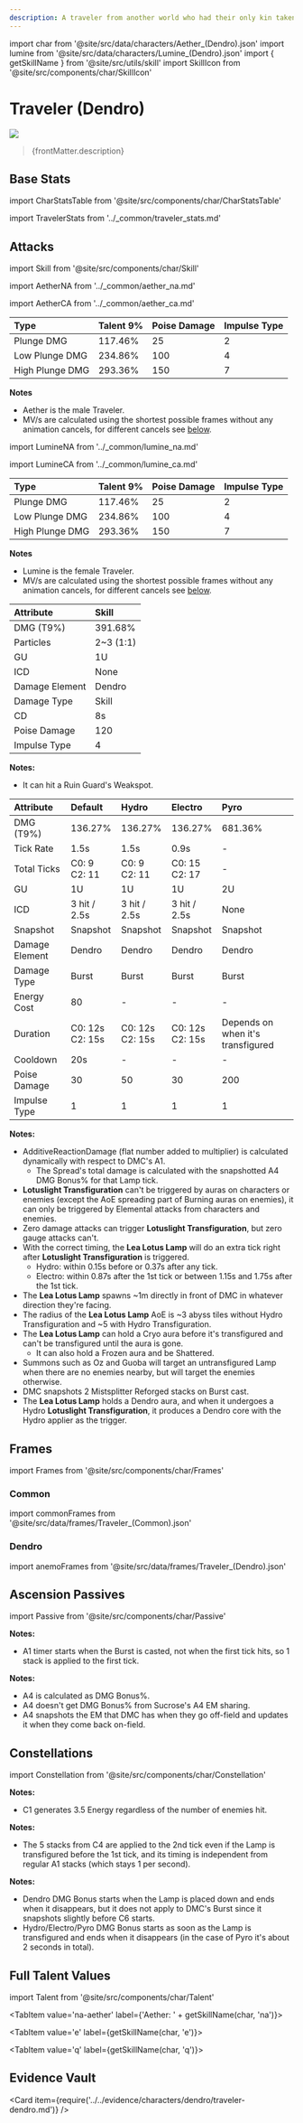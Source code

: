 ```yaml
---
description: A traveler from another world who had their only kin taken away, forcing them to embark on a journey to find The Seven.
---
```


import char from '@site/src/data/characters/Aether_(Dendro).json'
import lumine from '@site/src/data/characters/Lumine_(Dendro).json'
import { getSkillName } from '@site/src/utils/skill'
import SkillIcon from '@site/src/components/char/SkillIcon'

# Traveler (Dendro)

![](/img/traveler/dendro-traveler.png)

<blockquote>{frontMatter.description}</blockquote>

## Base Stats

import CharStatsTable from '@site/src/components/char/CharStatsTable'

<CharStatsTable char={char} />

import TravelerStats from '../\_common/traveler_stats.md'

<TravelerStats />

## Attacks

import Skill from '@site/src/components/char/Skill'

<Tabs>
<TabItem value='na-aether' label='Aether Normal Attacks'>
<SkillIcon char={char} skill='na' />
<div class='talent-columns'>
<Skill char={char} skill='na' sectionFilter='Normal Attack' />

import AetherNA from '../_common/aether_na.md'

<AetherNA />

</div>
<div class='talent-columns'>
<Skill char={char} skill='na' sectionFilter='Charged Attack' />

import AetherCA from '../_common/aether_ca.md'

<AetherCA />

</div>
<div class='talent-columns'>
<Skill char={char} skill='na' sectionFilter='Plunging Attack' />

| Type            | Talent 9% | Poise Damage | Impulse Type |
| :-------------- | :-------- | :----------- | :----------- |
| Plunge DMG      | 117.46%   | 25           | 2            |
| Low Plunge DMG  | 234.86%   | 100          | 4            |
| High Plunge DMG | 293.36%   | 150          | 7            |

</div>

**Notes**

* Aether is the male Traveler.
* MV/s are calculated using the shortest possible frames without any animation cancels, for different cancels see [below](#frames).

</TabItem>

<TabItem value='na' label='Lumine Normal Attacks'>
<SkillIcon char={lumine} skill='na' />
<div class='talent-columns'>
<Skill char={lumine} skill='na' sectionFilter='Normal Attack' />

import LumineNA from '../_common/lumine_na.md'

<LumineNA />

</div>
<div class='talent-columns'>
<Skill char={lumine} skill='na' sectionFilter='Charged Attack' />

import LumineCA from '../_common/lumine_ca.md'

<LumineCA />

</div>
<div class='talent-columns'>
<Skill char={lumine} skill='na' sectionFilter='Plunging Attack' />

| Type            | Talent 9% | Poise Damage | Impulse Type |
| :-------------- | :-------- | :----------- | :----------- |
| Plunge DMG      | 117.46%   | 25           | 2            |
| Low Plunge DMG  | 234.86%   | 100          | 4            |
| High Plunge DMG | 293.36%   | 150          | 7            |

</div>

**Notes**

* Lumine is the female Traveler.
* MV/s are calculated using the shortest possible frames without any animation cancels, for different cancels see [below](#frames).

</TabItem>

<TabItem value='e' label='Skill'>
<SkillIcon char={char} skill='e' />
<div class='talent-columns'>
<Skill char={char} skill='e' />

| Attribute      | Skill       |
| :------------- | :---------- |
| DMG \(T9%\)    | 391.68%     |
| Particles      | 2~3 \(1:1\) |
| GU             | 1U          |
| ICD            | None        |
| Damage Element | Dendro      |
| Damage Type    | Skill       |
| CD             | 8s          |
| Poise Damage   | 120         |
| Impulse Type   | 4           |

</div>

**Notes:**  

* It can hit a Ruin Guard's Weakspot.

</TabItem>

<TabItem value='q' label='Burst'>
<SkillIcon char={char} skill='q' />
<div class='talent-columns'>
<Skill char={char} skill='q'/>

| Attribute      | Default              | Hydro                | Electro              | Pyro                              |
| :------------- | :------------------- | :------------------- | :------------------- | :-------------------------------- |
| DMG \(T9%\)    | 136.27%              | 136.27%              | 136.27%              | 681.36%                           |
| Tick Rate      | 1.5s                 | 1.5s                 | 0.9s                 | -                                 |
| Total Ticks    | C0: 9<br />C2: 11    | C0: 9<br />C2: 11    | C0: 15<br />C2: 17   | -                                 |
| GU             | 1U                   | 1U                   | 1U                   | 2U                                |
| ICD            | 3 hit / 2.5s         | 3 hit / 2.5s         | 3 hit / 2.5s         | None                              |
| Snapshot       | Snapshot             | Snapshot             | Snapshot             | Snapshot                          |
| Damage Element | Dendro               | Dendro               | Dendro               | Dendro                            |
| Damage Type    | Burst                | Burst                | Burst                | Burst                             |
| Energy Cost    | 80                   | -                    | -                    | -                                 |
| Duration       | C0: 12s<br />C2: 15s | C0: 12s<br />C2: 15s | C0: 12s<br />C2: 15s | Depends on when it's transfigured |
| Cooldown       | 20s                  | -                    | -                    | -                                 |
| Poise Damage   | 30                   | 50                   | 30                   | 200                               |
| Impulse Type   | 1                    | 1                    | 1                    | 1                                 |

</div>

**Notes:**  

* AdditiveReactionDamage \(flat number added to multiplier\) is calculated dynamically with respect to DMC's A1.
  * The Spread's total damage is calculated with the snapshotted A4 DMG Bonus% for that Lamp tick.
* **Lotuslight Transfiguration** can't be triggered by auras on characters or enemies \(except the AoE spreading part of Burning auras on enemies\), it can only be triggered by Elemental attacks from characters and enemies.
* Zero damage attacks can trigger **Lotuslight Transfiguration**, but zero gauge attacks can't.
* With the correct timing, the **Lea Lotus Lamp** will do an extra tick right after **Lotuslight Transfiguration** is triggered.
  * Hydro: within 0.15s before or 0.37s after any tick.
  * Electro: within 0.87s after the 1st tick or between 1.15s and 1.75s after the 1st tick.
* The **Lea Lotus Lamp** spawns ~1m directly in front of DMC in whatever direction they're facing.
* The radius of the **Lea Lotus Lamp** AoE is ~3 abyss tiles without Hydro Transfiguration and ~5 with Hydro Transfiguration.
* The **Lea Lotus Lamp** can hold a Cryo aura before it's transfigured and can't be transfigured until the aura is gone.
  * It can also hold a Frozen aura and be Shattered.
* Summons such as Oz and Guoba will target an untransfigured Lamp when there are no enemies nearby, but will target the enemies otherwise.
* DMC snapshots 2 Mistsplitter Reforged stacks on Burst cast.
* The **Lea Lotus Lamp** holds a Dendro aura, and when it undergoes a Hydro **Lotuslight Transfiguration**, it produces a Dendro core with the Hydro applier as the trigger.

</TabItem>
</Tabs>

## Frames

import Frames from '@site/src/components/char/Frames'

### Common

import commonFrames from '@site/src/data/frames/Traveler_(Common).json'

<Frames data={commonFrames} />

### Dendro

import anemoFrames from '@site/src/data/frames/Traveler_(Dendro).json'

<Frames data={anemoFrames} />

## Ascension Passives

import Passive from '@site/src/components/char/Passive'

<Tabs>
<TabItem value='a1' label='Ascension 1'>
<Passive char={char} passive={0} />

**Notes:**  

* A1 timer starts when the Burst is casted, not when the first tick hits, so 1 stack is applied to the first tick.

</TabItem>

<TabItem value="a4" label="Ascension 4">
<Passive char={char} passive={1} />

**Notes:**  

* A4 is calculated as DMG Bonus%.
* A4 doesn't get DMG Bonus% from Sucrose's A4 EM sharing.
* A4 snapshots the EM that DMC has when they go off-field and updates it when they come back on-field.

</TabItem>
</Tabs>

## Constellations

import Constellation from '@site/src/components/char/Constellation'

<Tabs>
<TabItem value='c1' label='C1'>
<Constellation char={char} constellation={1} />

**Notes:**  

* C1 generates 3.5 Energy regardless of the number of enemies hit.

</TabItem>

<TabItem value='c2' label='C2'>
<Constellation char={char} constellation={2} />
</TabItem>

<TabItem value='c3' label='C3'>
<Constellation char={char} constellation={3} />
</TabItem>

<TabItem value='c4' label='C4'>
<Constellation char={char} constellation={4} />

**Notes:**  

* The 5 stacks from C4 are applied to the 2nd tick even if the Lamp is transfigured before the 1st tick, and its timing is independent from regular A1 stacks \(which stays 1 per second\).

</TabItem>

<TabItem value='c5' label='C5'>
<Constellation char={char} constellation={5} />
</TabItem>

<TabItem value='c6' label='C6'>
<Constellation char={char} constellation={6} />

**Notes:**  

* Dendro DMG Bonus starts when the Lamp is placed down and ends when it disappears, but it does not apply to DMC's Burst since it snapshots slightly before C6 starts.
* Hydro/Electro/Pyro DMG Bonus starts as soon as the Lamp is transfigured and ends when it disappears \(in the case of Pyro it's about 2 seconds in total\).

</TabItem>
</Tabs>

## Full Talent Values

import Talent from '@site/src/components/char/Talent'

<Tabs>
<TabItem value='na-lumine' label={'Lumine: ' + getSkillName(lumine, 'na')}>
<Talent char={lumine} skill='na' />
</TabItem>

<TabItem value='na-aether' label={'Aether: ' + getSkillName(char, 'na')}>
<Talent char={char} skill='na' />
</TabItem>

<TabItem value='e' label={getSkillName(char, 'e')}>
<Talent char={char} skill='e' />
</TabItem>

<TabItem value='q' label={getSkillName(char, 'q')}>
<Talent char={char} skill='q' />
</TabItem>
</Tabs>

## Evidence Vault

<Card item={require('../../evidence/characters/dendro/traveler-dendro.md')} />
